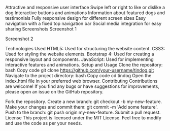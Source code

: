 


Attractive and responsive user interface
Swipe left or right to like or dislike a dog
Interactive buttons and animations
Information about featured dogs and testimonials
Fully responsive design for different screen sizes
Easy navigation with a fixed top navigation bar
Social media integration for easy sharing
Screenshots
Screenshot 1

Screenshot 2

Technologies Used
HTML5: Used for structuring the website content.
CSS3: Used for styling the website elements.
Bootstrap 4: Used for creating a responsive layout and components.
JavaScript: Used for implementing interactive features and animations.
Setup and Usage
Clone the repository:
bash
Copy code
git clone https://github.com/your-username/tindog.git
Navigate to the project directory:
bash
Copy code
cd tindog
Open the index.html file in your preferred web browser.
Contributing
Contributions are welcome! If you find any bugs or have suggestions for improvements, please open an issue on the GitHub repository.

Fork the repository.
Create a new branch: git checkout -b my-new-feature.
Make your changes and commit them: git commit -m 'Add some feature'.
Push to the branch: git push origin my-new-feature.
Submit a pull request.
License
This project is licensed under the MIT License. Feel free to modify and use the code as per your needs.
